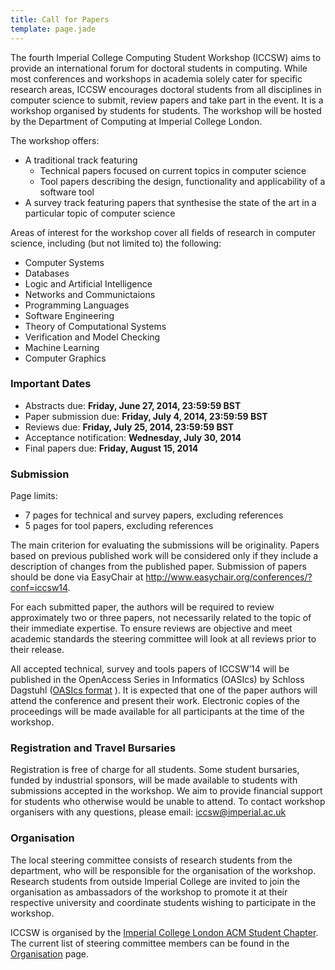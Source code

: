 ```yaml
---
title: Call for Papers
template: page.jade
---
```


The fourth Imperial College Computing Student Workshop (ICCSW) aims to provide an international forum for doctoral students in computing. While most conferences and workshops in academia solely cater for specific research areas, ICCSW encourages doctoral students from all disciplines in computer science to submit, review papers and take part in the event. It is a workshop organised by students for students. The workshop will be hosted by the Department of Computing at Imperial College London.

The workshop offers:

* A traditional track featuring
	* Technical papers focused on current topics in computer science
	* Tool papers describing the design, functionality and applicability of a software tool
* A survey track featuring papers that synthesise the state of the art in a particular topic of computer science

Areas of interest for the workshop cover all fields of research in computer science, including (but not limited to) the following:

* Computer Systems
* Databases
* Logic and Artificial Intelligence
* Networks and Communictaions
* Programming Languages
* Software Engineering
* Theory of Computational Systems
* Verification and Model Checking
* Machine Learning
* Computer Graphics

### Important Dates

* Abstracts due: **Friday, June 27, 2014, 23:59:59 BST**
* Paper submission due: **Friday, July 4, 2014, 23:59:59 BST**
* Reviews due: **Friday, July 25, 2014, 23:59:59 BST**
* Acceptance notification: **Wednesday, July 30, 2014**
* Final papers due: **Friday, August 15, 2014**

### Submission

Page limits:

* 7 pages for technical and survey papers, excluding references
* 5 pages for tool papers, excluding references


The main criterion for evaluating the submissions will be originality. Papers based on previous published work will be considered only if they include a description of changes from the published paper. Submission of papers should be done via EasyChair at http://www.easychair.org/conferences/?conf=iccsw14.

For each submitted paper, the authors will be required to review approximately two or three papers, not necessarily related to the topic of their immediate expertise. To ensure reviews are objective and meet academic standards the steering committee will look at all reviews prior to their release.
 
All accepted technical, survey and tools papers of ICCSW’14 will be published in the OpenAccess Series in Informatics (OASIcs) by Schloss Dagstuhl ([OASIcs format](http://iccsw.doc.ic.ac.uk/2014/iccsw14-authors.tgz)
). It is expected that one of the paper authors will attend the conference and present their work. Electronic copies of the proceedings will be made available for all participants at the time of the workshop.

### Registration and Travel Bursaries

Registration is free of charge for all students. Some student bursaries, funded by industrial sponsors, will be made available to students with submissions accepted in the workshop. We aim to provide financial support for students who otherwise would be unable to attend. To contact workshop organisers with any questions, please email: iccsw@imperial.ac.uk


### Organisation

The local steering committee consists of research students from the department, who will be responsible for the organisation of the workshop. Research students from outside Imperial College are invited to join the organisation as ambassadors of the workshop to promote it at their respective university and coordinate students wishing to participate in the workshop.

ICCSW is organised by the [Imperial College London ACM Student Chapter](http://acm.doc.ic.ac.uk). The current list of steering committee members can be found in the
[Organisation](/2014/organisation.html) page.


[OASIcs format]: http://drops.dagstuhl.de/styles/oasics/oasics-authors.tgz

